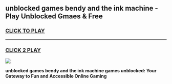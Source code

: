 
## unblocked games bendy and the ink machine - Play Unblocked Gmaes & Free
<h3>
<a href="https://news.freeplayer.one?title=unblocked_games_bendy_and_the_ink_machine&ref=23F">CLICK TO PLAY</a></h3>
<hr>

<h3>
<a href="https://news.freeplayer.one?title=unblocked_games_bendy_and_the_ink_machine&ref=23F">CLICK 2 PLAY</a>
  
</h3>

<a href="https://news.freeplayer.one?title=unblocked_games_bendy_and_the_ink_machine&ref=23F/"><img src="https://clearcache.store/games.png"></a>


**unblocked games bendy and the ink machine games unblocked: Your Gateway to Fun and Accessible Online Gaming**
